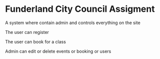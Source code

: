 # Funderland City Council Assigment


A system where contain admin and controls everything on the site

The user can register

The user can book for a class

Admin can edit or delete events or booking or users
